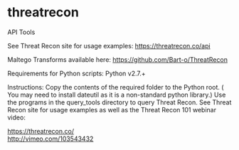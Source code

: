 threatrecon
===========

API Tools

See Threat Recon site for usage examples:
https://threatrecon.co/api

Maltego Transforms available here:
https://github.com/Bart-o/ThreatRecon

Requirements for Python scripts:
Python v2.7.+

Instructions:
Copy the contents of the required folder to the Python root. ( You may need to install dateutil as it is a non-standard python library.) Use the programs in the query_tools directory to query Threat Recon. See Threat Recon site for usage examples as well as the Threat Recon 101 webinar video:

https://threatrecon.co/    
http://vimeo.com/103543432


 

